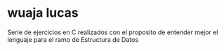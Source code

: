 # wuaja lucas
Serie de ejercicios en C realizados con el proposito de entender mejor el lenguaje para el ramo de Estructura de Datos
